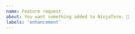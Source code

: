 ```yaml
---
name: Feature request
about: You want something added to NinjaTerm. 🎉
labels: 'enhancement'
---
```


<!--- Please consider adding it yourself! Clone the repo, create a branch and submit a pull request back to develop in this repo. -->
